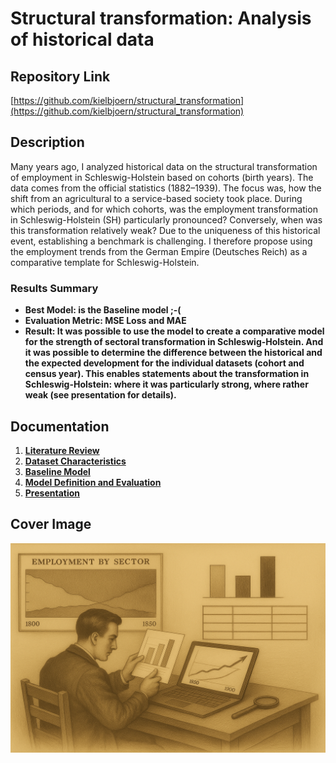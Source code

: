 # Structural transformation: Analysis of historical data

## Repository Link

[https://github.com/kielbjoern/structural_transformation](https://github.com/kielbjoern/structural_transformation)

## Description

Many years ago, I analyzed historical data on the structural transformation of employment in Schleswig-Holstein based on cohorts (birth years). The data comes from the official statistics (1882–1939). The focus was, how the shift from an agricultural to a service-based society took place. During which periods, and for which cohorts, was the employment transformation in Schleswig-Holstein (SH) particularly pronounced? Conversely, when was this transformation relatively weak? Due to the uniqueness of this historical event, establishing a benchmark is challenging. I therefore propose using the employment trends from the German Empire (Deutsches Reich) as a comparative template for Schleswig-Holstein.

### Results Summary

- **Best Model: is the Baseline model ;-(**
- **Evaluation Metric: MSE Loss and MAE**
- **Result: It was possible to use the model to create a comparative model for the strength of sectoral transformation in Schleswig-Holstein. And it was possible to determine the difference between the historical and the expected development for the individual datasets (cohort and census year). This enables statements about the transformation in Schleswig-Holstein: where it was particularly strong, where rather weak (see presentation for details).**

## Documentation

1. **[Literature Review](0_LiteratureReview/README.md)**
2. **[Dataset Characteristics](1_DatasetCharacteristics/03_exploratory_data_analysis.ipynb)**
3. **[Baseline Model](2_BaselineModel/baseline_model.ipynb)**
4. **[Model Definition and Evaluation](3_Model/model_definition_evaluation)**
5. **[Presentation](4_Presentation/Historical_Employment_Transformation.pptx)**

## Cover Image

![Project Cover Image](CoverImage/cover_image.png)
